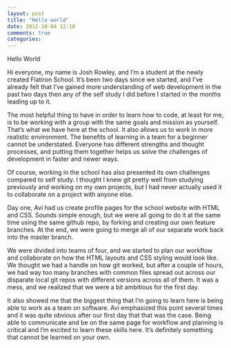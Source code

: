 ```yaml
---
layout: post
title: "Hello world"
date: 2012-10-04 12:10
comments: true
categories: 
---
```

Hello World

Hi everyone, my name is Josh Rowley, and I’m a student at the newly created Flatiron School. It’s been two days since we started, and I’ve already felt that I’ve gained more understanding of web development in the past two days then any of the self study I did before I started in the months leading up to it.

The most helpful thing to have in order to learn how to code, at least for me, is to be working with a group with the same goals and mission as yourself. That’s what we have here at the school. It also allows us to work in more realistic environment. The benefits of learning in a team for a beginner cannot be understated. Everyone has different strengths and thought processes, and putting them together helps us solve the challenges of development in faster and newer ways.

Of course, working in the school has also presented its own challenges compared to self study. I thought I knew git pretty well from studying previously and working on my own projects, but I had never actually used it to collaborate on a project with anyone else.

Day one, Avi had us create profile pages for the school website with HTML and CSS. Sounds simple enough, but we were all going to do it at the same time using the same github repo, by forking and creating our own feature branches. At the end, we were going to merge all of our separate work back into the master branch.

We were divided into teams of four, and we started to plan our workflow and collaborate on how the HTML layouts and CSS styling would look like. We thought we had a handle on how git worked, but after a couple of hours, we had way too many branches with common files spread out across our disparate local git repos with different versions across all of them. It was a mess, and we realized that we were a bit ambitious for the first day.

It also showed me that the biggest thing that I’m going to learn here is being able to work as a team on software. Avi emphasized this point several times and it was quite obvious after our first day that that was the case. Being able to communicate and be on the same page for workflow and planning is critical and I’m excited to learn these skills here. It’s definitely something that cannot be learned on your own.